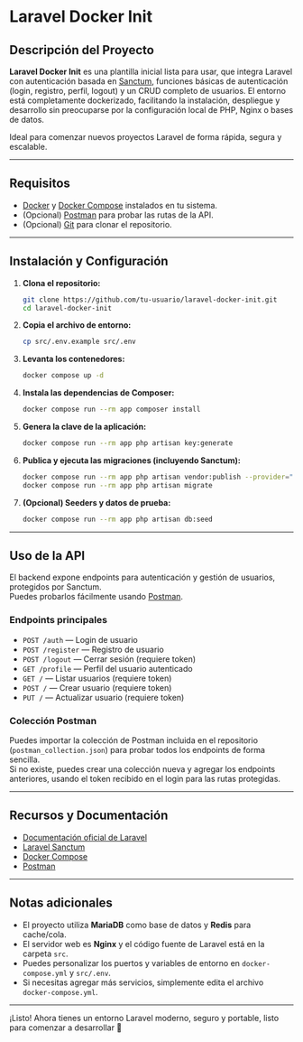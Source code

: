 # Laravel Docker Init

## Descripción del Proyecto

**Laravel Docker Init** es una plantilla inicial lista para usar, que integra Laravel con autenticación basada en [Sanctum](https://laravel.com/docs/12.x/sanctum), funciones básicas de autenticación (login, registro, perfil, logout) y un CRUD completo de usuarios. El entorno está completamente dockerizado, facilitando la instalación, despliegue y desarrollo sin preocuparse por la configuración local de PHP, Nginx o bases de datos.

Ideal para comenzar nuevos proyectos Laravel de forma rápida, segura y escalable.

---

## Requisitos

- [Docker](https://docs.docker.com/get-docker/) y [Docker Compose](https://docs.docker.com/compose/install/) instalados en tu sistema.
- (Opcional) [Postman](https://www.postman.com/downloads/) para probar las rutas de la API.
- (Opcional) [Git](https://git-scm.com/) para clonar el repositorio.

---

## Instalación y Configuración

1. **Clona el repositorio:**

   ```sh
   git clone https://github.com/tu-usuario/laravel-docker-init.git
   cd laravel-docker-init
   ```

2. **Copia el archivo de entorno:**

   ```sh
   cp src/.env.example src/.env
   ```

3. **Levanta los contenedores:**

   ```sh
   docker compose up -d
   ```

4. **Instala las dependencias de Composer:**

   ```sh
   docker compose run --rm app composer install
   ```

5. **Genera la clave de la aplicación:**

   ```sh
   docker compose run --rm app php artisan key:generate
   ```

6. **Publica y ejecuta las migraciones (incluyendo Sanctum):**

   ```sh
   docker compose run --rm app php artisan vendor:publish --provider="Laravel\Sanctum\SanctumServiceProvider"
   docker compose run --rm app php artisan migrate
   ```

7. **(Opcional) Seeders y datos de prueba:**

   ```sh
   docker compose run --rm app php artisan db:seed
   ```

---

## Uso de la API

El backend expone endpoints para autenticación y gestión de usuarios, protegidos por Sanctum.  
Puedes probarlos fácilmente usando [Postman](https://www.postman.com/downloads/).

### Endpoints principales

- `POST /auth` — Login de usuario
- `POST /register` — Registro de usuario
- `POST /logout` — Cerrar sesión (requiere token)
- `GET /profile` — Perfil del usuario autenticado
- `GET /` — Listar usuarios (requiere token)
- `POST /` — Crear usuario (requiere token)
- `PUT /` — Actualizar usuario (requiere token)

### Colección Postman

Puedes importar la colección de Postman incluida en el repositorio (`postman_collection.json`) para probar todos los endpoints de forma sencilla.  
Si no existe, puedes crear una colección nueva y agregar los endpoints anteriores, usando el token recibido en el login para las rutas protegidas.

---

## Recursos y Documentación

- [Documentación oficial de Laravel](https://laravel.com/docs/)
- [Laravel Sanctum](https://laravel.com/docs/10.x/sanctum)
- [Docker Compose](https://docs.docker.com/compose/)
- [Postman](https://learning.postman.com/docs/getting-started/introduction/)

---

## Notas adicionales

- El proyecto utiliza **MariaDB** como base de datos y **Redis** para cache/cola.
- El servidor web es **Nginx** y el código fuente de Laravel está en la carpeta `src`.
- Puedes personalizar los puertos y variables de entorno en `docker-compose.yml` y `src/.env`.
- Si necesitas agregar más servicios, simplemente edita el archivo `docker-compose.yml`.

---

¡Listo! Ahora tienes un entorno Laravel moderno, seguro y portable, listo para comenzar a desarrollar 🚀